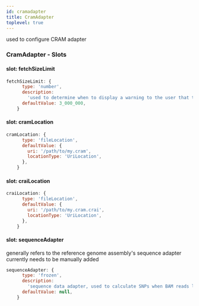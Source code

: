 ```yaml
---
id: cramadapter
title: CramAdapter
toplevel: true
---
```

used to configure CRAM adapter





### CramAdapter - Slots
#### slot: fetchSizeLimit



```js
fetchSizeLimit: {
      type: 'number',
      description:
        'used to determine when to display a warning to the user that too much data will be fetched',
      defaultValue: 3_000_000,
    }
```

#### slot: cramLocation



```js
cramLocation: {
      type: 'fileLocation',
      defaultValue: {
        uri: '/path/to/my.cram',
        locationType: 'UriLocation',
      },
    }
```

#### slot: craiLocation



```js
craiLocation: {
      type: 'fileLocation',
      defaultValue: {
        uri: '/path/to/my.cram.crai',
        locationType: 'UriLocation',
      },
    }
```

#### slot: sequenceAdapter

generally refers to the reference genome assembly's sequence adapter
currently needs to be manually added

```js
sequenceAdapter: {
      type: 'frozen',
      description:
        'sequence data adapter, used to calculate SNPs when BAM reads lacking MD tags',
      defaultValue: null,
    }
```



 
